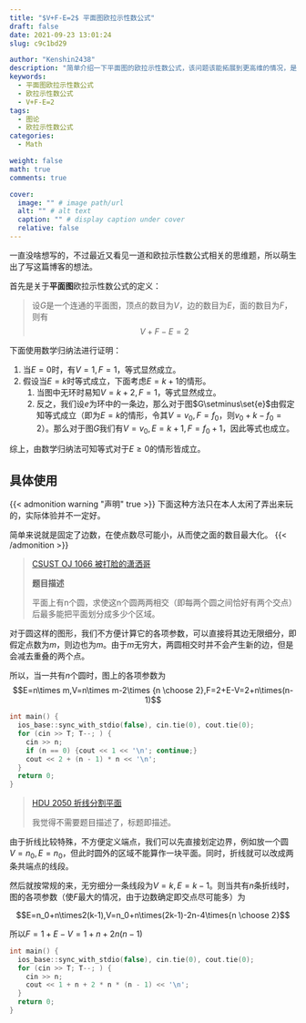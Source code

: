 ```yaml
---
title: "$V+F-E=2$ 平面图欧拉示性数公式"
draft: false
date: 2021-09-23 13:01:24
slug: c9c1bd29

author: "Kenshin2438"
description: "简单介绍一下平面图的欧拉示性数公式，该问题该能拓展到更高维的情况，是拓扑学中的一个经典问题。"
keywords:
  - 平面图欧拉示性数公式
  - 欧拉示性数公式
  - V+F-E=2
tags:
  - 图论
  - 欧拉示性数公式
categories:
  - Math

weight: false
math: true
comments: true

cover:
  image: "" # image path/url
  alt: "" # alt text
  caption: "" # display caption under cover
  relative: false
---
```


一直没啥想写的，不过最近又看见一道和欧拉示性数公式相关的思维题，所以萌生出了写这篇博客的想法。

首先是关于**平面图**欧拉示性数公式的定义：

> 设$G$是一个连通的平面图，顶点的数目为$V$，边的数目为$E$，面的数目为$F$，则有$$V+F-E=2$$

下面使用数学归纳法进行证明：

1. 当$E=0$时，有$V=1,F=1$，等式显然成立。
2. 假设当$E=k$时等式成立，下面考虑$E=k+1$的情形。
   1. 当图中无环时易知$V=k+2,F=1$，等式显然成立。
   2. 反之，我们设$e$为环中的一条边，那么对于图$G\setminus\set{e}$由假定知等式成立（即为$E=k$的情形，令其$V=v_0,F=f_0$，则$v_0+k-f_0=2$）。那么对于图$G$我们有$V=v_0,E=k+1,F=f_0+1$，因此等式也成立。

综上，由数学归纳法可知等式对于$E\geq0$的情形皆成立。

## 具体使用

{{< admonition warning "声明" true >}}
下面这种方法只在本人太闲了弄出来玩的，实际体验并不一定好。

简单来说就是固定了边数，在使点数尽可能小，从而使之面的数目最大化。
{{< /admonition >}}

> [CSUST OJ 1066 被打脸的潇洒哥](http://acm.csust.edu.cn/problem/1066)
> 
> **题目描述**
> 
> 平面上有n个圆，求使这n个圆两两相交（即每两个圆之间恰好有两个交点）后最多能把平面划分成多少个区域。

对于圆这样的图形，我们不方便计算它的各项参数，可以直接将其边无限细分，即假定点数为$m$，则边也为$m$。由于$m$无穷大，两圆相交时并不会产生新的边，但是会减去重叠的两个点。

所以，当一共有$n$个圆时，图上的各项参数为
$$E=n\times m,V=n\times m-2\times {n \choose 2},F=2+E-V=2+n\times(n-1)$$

```cpp
int main() {
  ios_base::sync_with_stdio(false), cin.tie(0), cout.tie(0);
  for (cin >> T; T--; ) {
    cin >> n;
    if (n == 0) {cout << 1 << '\n'; continue;}
    cout << 2 + (n - 1) * n << '\n';
  }
  return 0;
}
```

> [HDU 2050 折线分割平面](http://acm.hdu.edu.cn/showproblem.php?pid=2050)
> 
> 我觉得不需要题目描述了，标题即描述。

由于折线比较特殊，不方便定义端点，我们可以先直接划定边界，例如放一个圆$V=n_0,E=n_0$，但此时圆外的区域不能算作一块平面。同时，折线就可以改成两条共端点的线段。

然后就按常规的来，无穷细分一条线段为$V=k,E=k-1$。则当共有$n$条折线时，图的各项参数（使$F$最大的情况，由于边数确定即交点尽可能多）为

$$E=n_0+n\times2(k-1),V=n_0+n\times(2k-1)-2n-4\times{n \choose 2}$$

所以$F=1+E-V=1+n+2n(n-1)$

```cpp
int main() {
  ios_base::sync_with_stdio(false), cin.tie(0), cout.tie(0);
  for (cin >> T; T--; ) {
    cin >> n;
    cout << 1 + n + 2 * n * (n - 1) << '\n';
  }
  return 0;
}
```
